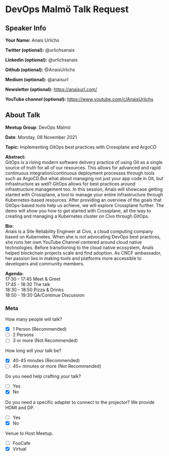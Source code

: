 # DevOps Malmö Talk Request

## Speaker Info

**Your Name:** Anais Urlichs

**Twitter (optional):** @urlichsanais

**Linkedin (optional):** @urlichsanais

**Github (optional):** @AnaisUrlichs

**Medium (optional):** @anaisurl

**Newsletter (optional):** https://anaisurl.com/

**YouTube channel (optional):** https://www.youtube.com/c/AnaisUrlichs

## About Talk

**Meetup Group**: DevOps Malmö

**Date**: Monday, 08 November 2021

**Topic:** Implementing GitOps best practices with Crossplane and ArgoCD

**Abstract:**<br/>
GitOps is a rising modern software delivery practice of using Git as a single source of truth for all of our resources. This allows for advanced and rapid continuous integration/continuous deployment processes through tools such as ArgoCD.But what about managing not just your app code in Git, but infrastructure as well? GitOps allows for best practices around infrastructure management too. In this session, Anaïs will showcase getting started with Crossplane, a tool to manage your entire infrastructure through Kubernetes-based resources. After providing an overview of the goals that GitOps-based tools help us achieve, we will explore Crossplane further. The demo will show you how to get started with Crossplane, all the way to creating and managing a Kubernetes cluster on Civo through GitOps.


**Bio:**<br/>
Anaïs is a Site Reliability Engineer at Civo, a cloud computing company based on Kubernetes. 
When she is not advocating DevOps best practices, she runs her own YouTube Channel centered around cloud native technologies. 
Before transitioning to the cloud native ecosystem, Anaïs helped blockchain projects scale and find adoption. 
As CNCF ambassador, her passion lies in making tools and platforms more accessible to developers and community members.

**Agenda:**<br/>
17:30 - 17:45 Meet & Greet<br/>
17:45 - 18:30 The talk<br/>
18:30 - 18:50 Pizza & Drinks <br/>
18:50 - 19:30 QA/Continue Discussion

### Meta

How many people will talk?
- [x] 1 Person (Recommended)
- [ ] 2 Persons
- [ ] 3 or more (Not Recommended)

How long will your talk be?
- [x] 40-45 minutes (Recommended)
- [ ] 45+ minutes or more (Not Recommended)

Do you need help crafting your talk?
- [ ] Yes
- [x] No

Do you need a specific adapter to connect to the projector? We provide HDMI and DP.
- [ ] Yes
- [x] No

Venue to Host Meetup.
- [ ] FooCafe
- [x] Virtual

